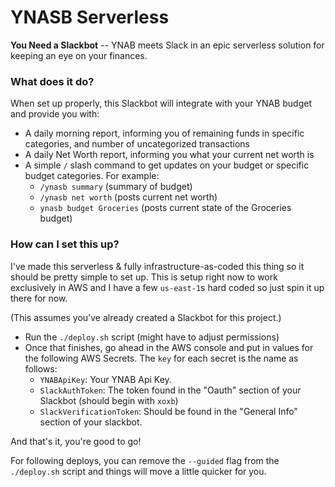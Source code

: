 # YNASB Serverless

**You Need a Slackbot** -- YNAB meets Slack in an epic serverless solution for keeping an eye on your finances.

### What does it do?

When set up properly, this Slackbot will integrate with your YNAB budget and provide you with:
* A daily morning report, informing you of remaining funds in specific categories, and number of uncategorized transactions
* A daily Net Worth report, informing you what your current net worth is
* A simple `/` slash command to get updates on your budget or specific budget categories. For example:
  * `/ynasb summary` (summary of budget)
  * `/ynasb net worth` (posts current net worth)
  * `ynasb budget Groceries` (posts current state of the Groceries budget)

### How can I set this up?

I've made this serverless & fully infrastructure-as-coded this thing so it should be pretty simple to set up. This is setup right now to work exclusively in AWS and I have a few `us-east-1`s hard coded so just spin it up there for now.

(This assumes you've already created a Slackbot for this project.)

* Run the `./deploy.sh` script (might have to adjust permissions)
* Once that finishes, go ahead in the AWS console and put in values for the following AWS Secrets. The `key` for each secret is the name as follows:
  * `YNABApiKey`: Your YNAB Api Key. 
  * `SlackAuthToken`: The token found in the "Oauth" section of your Slackbot (should begin with `xoxb`)
  * `SlackVerificationToken`: Should be found in the "General Info" section of your slackbot.

And that's it, you're good to go!

For following deploys, you can remove the `--guided` flag from the `./deploy.sh` script and things will move a little quicker for you.